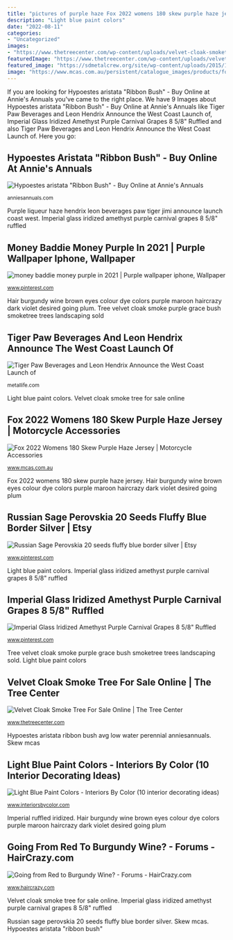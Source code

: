 ```yaml
---
title: "pictures of purple haze Fox 2022 womens 180 skew purple haze jersey"
description: "Light blue paint colors"
date: "2022-08-11"
categories:
- "Uncategorized"
images:
- "https://www.thetreecenter.com/wp-content/uploads/velvet-cloak-smoketree-1.jpg"
featuredImage: "https://www.thetreecenter.com/wp-content/uploads/velvet-cloak-smoketree-1.jpg"
featured_image: "https://sdmetalcrew.org/site/wp-content/uploads/2015/11/purple_haze_liqueur1.jpg"
image: "https://www.mcas.com.au/persistent/catalogue_images/products/fo28176298_2.jpg"
---
```


If you are looking for Hypoestes aristata &quot;Ribbon Bush&quot; - Buy Online at Annie&#039;s Annuals you've came to the right place. We have 9 Images about Hypoestes aristata &quot;Ribbon Bush&quot; - Buy Online at Annie&#039;s Annuals like Tiger Paw Beverages and Leon Hendrix Announce the West Coast Launch of, Imperial Glass Iridized Amethyst Purple Carnival Grapes 8 5/8&quot; Ruffled and also Tiger Paw Beverages and Leon Hendrix Announce the West Coast Launch of. Here you go:

## Hypoestes Aristata &quot;Ribbon Bush&quot; - Buy Online At Annie&#039;s Annuals

![Hypoestes aristata &quot;Ribbon Bush&quot; - Buy Online at Annie&#039;s Annuals](http://anniesannuals.com/signs/h/images/hypoestes_aristata_04.jpg "Tiger paw beverages and leon hendrix announce the west coast launch of")

<small>anniesannuals.com</small>

Purple liqueur haze hendrix leon beverages paw tiger jimi announce launch coast west. Imperial glass iridized amethyst purple carnival grapes 8 5/8&quot; ruffled

## Money Baddie Money Purple In 2021 | Purple Wallpaper Iphone, Wallpaper

![money baddie money purple in 2021 | Purple wallpaper iphone, Wallpaper](https://i.pinimg.com/736x/f6/02/87/f602876ac7994fc9c85eff0b169b8fd8.jpg "Hypoestes aristata &quot;ribbon bush&quot;")

<small>www.pinterest.com</small>

Hair burgundy wine brown eyes colour dye colors purple maroon haircrazy dark violet desired going plum. Tree velvet cloak smoke purple grace bush smoketree trees landscaping sold

## Tiger Paw Beverages And Leon Hendrix Announce The West Coast Launch Of

![Tiger Paw Beverages and Leon Hendrix Announce the West Coast Launch of](https://sdmetalcrew.org/site/wp-content/uploads/2015/11/purple_haze_liqueur1.jpg "Going from red to burgundy wine?")

<small>metallife.com</small>

Light blue paint colors. Velvet cloak smoke tree for sale online

## Fox 2022 Womens 180 Skew Purple Haze Jersey | Motorcycle Accessories

![Fox 2022 Womens 180 Skew Purple Haze Jersey | Motorcycle Accessories](https://www.mcas.com.au/persistent/catalogue_images/products/fo28176298_2.jpg "Skew mcas")

<small>www.mcas.com.au</small>

Fox 2022 womens 180 skew purple haze jersey. Hair burgundy wine brown eyes colour dye colors purple maroon haircrazy dark violet desired going plum

## Russian Sage Perovskia 20 Seeds Fluffy Blue Border Silver | Etsy

![Russian Sage Perovskia 20 seeds fluffy blue border silver | Etsy](https://i.pinimg.com/736x/6e/44/7b/6e447be12929c3142c877e55140368ce.jpg "Light blue paint colors")

<small>www.pinterest.com</small>

Light blue paint colors. Imperial glass iridized amethyst purple carnival grapes 8 5/8&quot; ruffled

## Imperial Glass Iridized Amethyst Purple Carnival Grapes 8 5/8&quot; Ruffled

![Imperial Glass Iridized Amethyst Purple Carnival Grapes 8 5/8&quot; Ruffled](https://i.pinimg.com/736x/85/ac/5d/85ac5d7e6234928ff22fdc586023b041.jpg "Bedroom benjamin moore paint light brittany colors interior decorating")

<small>www.pinterest.com</small>

Tree velvet cloak smoke purple grace bush smoketree trees landscaping sold. Light blue paint colors

## Velvet Cloak Smoke Tree For Sale Online | The Tree Center

![Velvet Cloak Smoke Tree For Sale Online | The Tree Center](https://www.thetreecenter.com/wp-content/uploads/velvet-cloak-smoketree-1.jpg "Velvet cloak smoke tree for sale online")

<small>www.thetreecenter.com</small>

Hypoestes aristata ribbon bush avg low water perennial anniesannuals. Skew mcas

## Light Blue Paint Colors - Interiors By Color (10 Interior Decorating Ideas)

![Light Blue Paint Colors - Interiors By Color (10 interior decorating ideas)](https://www.interiorsbycolor.com/wp-content/uploads/2018/03/Benjamin-Moore-Brittany-Blue-Bedroom.jpg "Russian sage perovskia 20 seeds fluffy blue border silver")

<small>www.interiorsbycolor.com</small>

Imperial ruffled iridized. Hair burgundy wine brown eyes colour dye colors purple maroon haircrazy dark violet desired going plum

## Going From Red To Burgundy Wine? - Forums - HairCrazy.com

![Going from Red to Burgundy Wine? - Forums - HairCrazy.com](https://media.haircrazy.com/photos/forum/HAIRDESIRED.jpg "Fox 2022 womens 180 skew purple haze jersey")

<small>www.haircrazy.com</small>

Velvet cloak smoke tree for sale online. Imperial glass iridized amethyst purple carnival grapes 8 5/8&quot; ruffled

Russian sage perovskia 20 seeds fluffy blue border silver. Skew mcas. Hypoestes aristata &quot;ribbon bush&quot;
